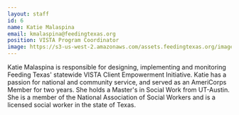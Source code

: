 ```yaml
---
layout: staff
id: 6
name: Katie Malaspina
email: kmalaspina@feedingtexas.org
position: VISTA Program Coordinator
image: https://s3-us-west-2.amazonaws.com/assets.feedingtexas.org/images/staff/katie-malaspina.JPG
---
```

Katie Malaspina is responsible for designing, implementing and monitoring Feeding Texas' statewide VISTA Client Empowerment Initiative. Katie has a passion for national and community service, and served as an AmeriCorps Member for two years. She holds a  Master's in Social Work from UT-Austin. She is a member of the National Association of Social Workers and is a licensed social worker in the state of Texas.
